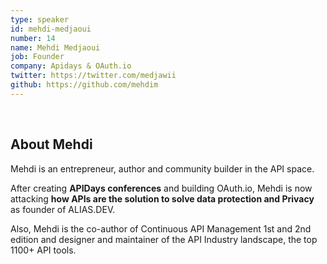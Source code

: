 ```yaml
---
type: speaker
id: mehdi-medjaoui
number: 14
name: Mehdi Medjaoui
job: Founder
company: Apidays & OAuth.io
twitter: https://twitter.com/medjawii
github: https://github.com/mehdim
---
```

​
## About Mehdi

Mehdi is an entrepreneur, author and community builder in the API space.

After creating **APIDays conferences** and building OAuth.io, Mehdi is now attacking **how APIs are the solution to solve data protection and Privacy** as founder of ALIAS.DEV.

Also, Mehdi is the co-author of Continuous API Management 1st and 2nd edition and designer and maintainer of the API Industry landscape, the  top 1100+ API tools.

